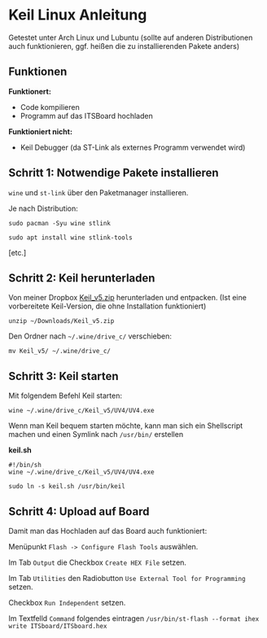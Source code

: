 # Keil Linux Anleitung

Getestet unter Arch Linux und Lubuntu
(sollte auf anderen Distributionen auch funktionieren, ggf.
heißen die zu installierenden Pakete anders)

## Funktionen

**Funktionert:**

- Code kompilieren
- Programm auf das ITSBoard hochladen

**Funktioniert nicht:**

- Keil Debugger (da ST-Link als externes Programm verwendet wird)

## Schritt 1: Notwendige Pakete installieren

`wine` und `st-link` über den Paketmanager installieren.

Je nach Distribution:

`sudo pacman -Syu wine stlink`

`sudo apt install wine stlink-tools`

[etc.]

## Schritt 2: Keil herunterladen

Von meiner Dropbox [Keil_v5.zip](https://www.dropbox.com/s/ditsd04i56gsmvq/Keil_v5.zip?dl=1) herunterladen und entpacken. (Ist eine vorbereitete Keil-Version, die ohne Installation funktioniert)

`unzip ~/Downloads/Keil_v5.zip`

Den Ordner nach `~/.wine/drive_c/` verschieben:

`mv Keil_v5/ ~/.wine/drive_c/`

## Schritt 3: Keil starten

Mit folgendem Befehl Keil starten:

`wine ~/.wine/drive_c/Keil_v5/UV4/UV4.exe`

Wenn man Keil bequem starten möchte, kann man sich ein Shellscript machen
und einen Symlink nach `/usr/bin/` erstellen

**keil.sh**

    #!/bin/sh
    wine ~/.wine/drive_c/Keil_v5/UV4/UV4.exe

`sudo ln -s keil.sh /usr/bin/keil`

## Schritt 4: Upload auf Board

Damit man das Hochladen auf das Board auch funktioniert:

Menüpunkt `Flash -> Configure Flash Tools` auswählen.

Im Tab `Output` die Checkbox `Create HEX File` setzen.

Im Tab `Utilities` den Radiobutton `Use External Tool for Programming` setzen.

Checkbox `Run Independent` setzen.

Im Textfelld `Command` folgendes eintragen `/usr/bin/st-flash --format ihex write ITSboard/ITSboard.hex`
